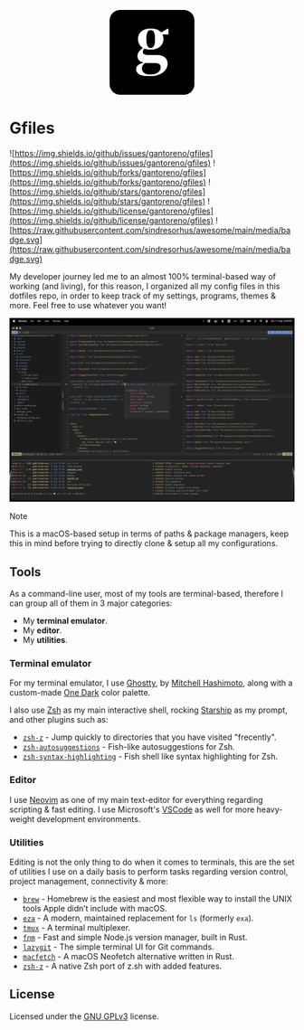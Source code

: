 <p align="center">
  <img src=".github/icon.png" width="150" />
</p>

# Gfiles

![https://img.shields.io/github/issues/gantoreno/gfiles](https://img.shields.io/github/issues/gantoreno/gfiles) ![https://img.shields.io/github/forks/gantoreno/gfiles](https://img.shields.io/github/forks/gantoreno/gfiles) ![https://img.shields.io/github/stars/gantoreno/gfiles](https://img.shields.io/github/stars/gantoreno/gfiles) ![https://img.shields.io/github/license/gantoreno/gfiles](https://img.shields.io/github/license/gantoreno/gfiles) ![https://raw.githubusercontent.com/sindresorhus/awesome/main/media/badge.svg](https://raw.githubusercontent.com/sindresorhus/awesome/main/media/badge.svg)

My developer journey led me to an almost 100% terminal-based way of working (and living), for this reason, I organized all my config files in this dotfiles repo, in order to keep track of my settings, programs, themes & more. Feel free to use whatever you want!

![./.github/screenshot.png](./.github/screenshot.png)

> [!NOTE]
>
> This is a macOS-based setup in terms of paths & package managers, keep this in mind before trying to directly clone & setup all my configurations.

## Tools

As a command-line user, most of my tools are terminal-based, therefore I can group all of them in 3 major categories:

- My **terminal emulator**.
- My **editor**.
- My **utilities**.

### Terminal emulator

For my terminal emulator, I use [Ghostty](https://github.com/ghostty-org), by [Mitchell Hashimoto](https://mitchellh.com/ghostty), along with a custom-made [One Dark](https://github.com/navarasu/onedark.nvim) color palette.

I also use [Zsh](https://www.zsh.org/) as my main interactive shell, rocking [Starship](https://starship.rs/) as my prompt, and other plugins such as:

- [`zsh-z`](https://github.com/agkozak/zsh-z) - Jump quickly to directories that you have visited "frecently".
- [`zsh-autosuggestions`](https://github.com/zsh-users/zsh-autosuggestions) - Fish-like autosuggestions for Zsh.
- [`zsh-syntax-highlighting`](https://github.com/zsh-users/zsh-syntax-highlighting) - Fish shell like syntax highlighting for Zsh.

### Editor

I use [Neovim](https://neovim.io/) as one of my main text-editor for everything regarding scripting & fast editing. I use Microsoft's [VSCode](https://code.visualstudio.com/) as well for more heavy-weight development environments.

### Utilities

Editing is not the only thing to do when it comes to terminals, this are the set of utilities I use on a daily basis to perform tasks regarding version control, project management, connectivity & more:

- [`brew`](https://brew.sh/index_es) - Homebrew is the easiest and most flexible way to install the UNIX tools Apple didn’t include with macOS.
- [`eza`](https://github.com/eza-community/eza) - A modern, maintained replacement for `ls` (formerly `exa`).
- [`tmux`](https://github.com/tmux/tmux) - A terminal multiplexer.
- [`fnm`](https://github.com/Schniz/fnm#shell-setup) - Fast and simple Node.js version manager, built in Rust.
- [`lazygit`](https://github.com/jesseduffield/lazygit) - The simple terminal UI for Git commands.
- [`macfetch`](https://github.com/gantoreno/macfetch) - A macOS Neofetch alternative written in Rust.
- [`zsh-z`](https://github.com/agkozak/zsh-z) - A native Zsh port of z.sh with added features.

## License

Licensed under the [GNU GPLv3](https://www.gnu.org/licenses/gpl-3.0.html) license.
